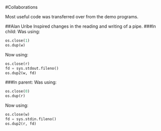 #Collaborations

Most useful code was transferred over from the demo programs.

##Alan Uribe
Inspired changes in the reading and writing of a pipe.
###In child:
Was using:
```python
os.close(1)
os.dup(w)
```
Now using:
```python
os.close(r)
fd = sys.stdout.fileno()
os.dup2(w, fd)
```
###In parent:
Was using:
```python
os.close(0)
os.dup(r)
```
Now using:
```python
os.close(w)
fd = sys.stdin.fileno()
os.dup2(r, fd)
```